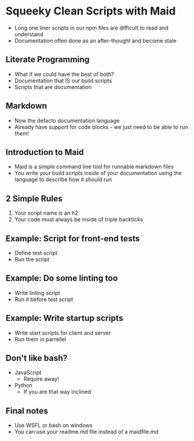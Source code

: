 # Squeeky Clean Scripts with Maid

 - Long one liner scripts in our npm files are difficult to read and understand
 - Documentation often done as an after-thought and become stale

## Literate Programming

 - What if we could have the best of both?
 - Documentation that IS our build scripts
 - Scripts that are documentation

## Markdown

 - Now the defacto documentation language
 - Already have support for code blocks - we just need to be able to run them!

## Introduction to Maid

 - Maid is a simple command line tool for runnable markdown files
 - You write your build scripts inside of your documentation using the language to describe how it should run

## 2 Simple Rules

1. Your script name is an h2
2. Your code must always be inside of triple backticks

## Example: Script for front-end tests

- Define test script
- Run the script

## Example: Do some linting too

 - Write linting script
 - Run it before test script

## Example: Write startup scripts

 - Write start scripts for client and server
 - Run them in parrellel

## Don't like bash?
 - JavaScript
    - Require away!
 - Python
    - If you are that way inclined

## Final notes
 - Use WSFL or bash on windows
 - You can use your readme.md file instead of a maidfile.md

